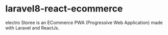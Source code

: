 # laravel8-react-ecommerce

electro Storee is an ECommerce PWA (Progressive Web Application) made with Laravel and ReactJs.
